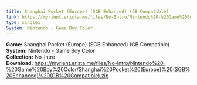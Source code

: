 ```yaml
---
title: Shanghai Pocket (Europe) (SGB Enhanced) (GB Compatible)
link: https://myrient.erista.me/files/No-Intro/Nintendo%20-%20Game%20Boy%20Color/Shanghai%20Pocket%20(Europe)%20(SGB%20Enhanced)%20(GB%20Compatible).zip
type: single1
System: Nintendo - Game Boy Color
---
```

<b>Game:</b> Shanghai Pocket (Europe) (SGB Enhanced) (GB Compatible)<br>
<b>System:</b> Nintendo - Game Boy Color<br>
<b>Collection:</b> No-Intro<br>
<b>Download:</b> https://myrient.erista.me/files/No-Intro/Nintendo%20-%20Game%20Boy%20Color/Shanghai%20Pocket%20(Europe)%20(SGB%20Enhanced)%20(GB%20Compatible).zip